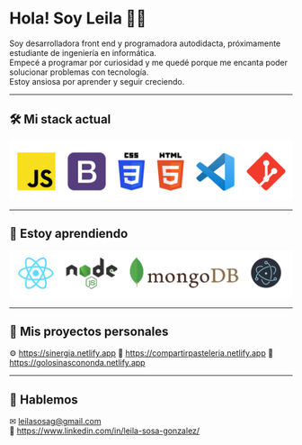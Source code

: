 # Hola! Soy Leila 👩‍💻

Soy desarrolladora front end y programadora autodidacta, próximamente estudiante de ingeniería en informática.  
Empecé a programar por curiosidad y me quedé porque me encanta poder solucionar problemas con tecnología.  
Estoy ansiosa por aprender y seguir creciendo.  

****

## 🛠 Mi stack actual
![Stack actual](https://github.com/leisosag/leisosag/blob/main/actual.png)

****

## 🌱 Estoy aprendiendo
![estoy aprendiendo](https://github.com/leisosag/leisosag/blob/main/aprendiendo.png)
****

## 🔭 Mis proyectos personales
⚙ https://sinergia.netlify.app
🎂 https://compartirpasteleria.netlify.app
🍭 https://golosinascononda.netlify.app

****

## 👋 Hablemos
✉ leilasosag@gmail.com  
🤝 https://www.linkedin.com/in/leila-sosa-gonzalez/
